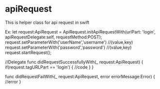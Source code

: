# apiRequest
This is helper class for api request in swift

Ex:
let request:ApiRequest = ApiRequest.initApiRequestWith(urlPart: 'login', apiRequestDelegate:self, requestMethod:POST);
request.setParameterWith('userName','username') //(value,key)
request.setParameterWith('password','password') //(value,key)
request.startRequest();

//Delegate
func didRequestSuccessfullyWith(_ request:ApiRequest) {
    if(request.tagURLPart == 'login') {
            //code
    }
}

func didRequestFailWith(_ request:ApiRequest, error errorMessage:Error) {
        //error
}
